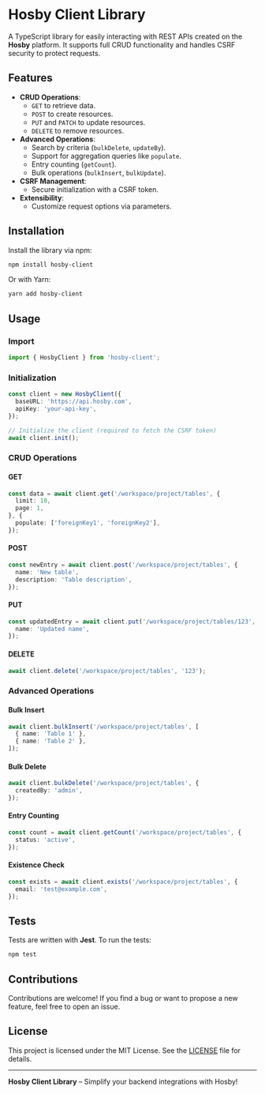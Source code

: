 # Hosby Client Library

A TypeScript library for easily interacting with REST APIs created on the **Hosby** platform. It supports full CRUD functionality and handles CSRF security to protect requests.

## Features

- **CRUD Operations**:
  - `GET` to retrieve data.
  - `POST` to create resources.
  - `PUT` and `PATCH` to update resources.
  - `DELETE` to remove resources.
- **Advanced Operations**:
  - Search by criteria (`bulkDelete`, `updateBy`).
  - Support for aggregation queries like `populate`.
  - Entry counting (`getCount`).
  - Bulk operations (`bulkInsert`, `bulkUpdate`).
- **CSRF Management**:
  - Secure initialization with a CSRF token.
- **Extensibility**:
  - Customize request options via parameters.

## Installation

Install the library via npm:

```bash
npm install hosby-client
```

Or with Yarn:

```bash
yarn add hosby-client
```

## Usage

### Import

```typescript
import { HosbyClient } from 'hosby-client';
```

### Initialization

```typescript
const client = new HosbyClient({
  baseURL: 'https://api.hosby.com',
  apiKey: 'your-api-key',
});

// Initialize the client (required to fetch the CSRF token)
await client.init();
```

### CRUD Operations

#### GET

```typescript
const data = await client.get('/workspace/project/tables', {
  limit: 10,
  page: 1,
}, {
  populate: ['foreignKey1', 'foreignKey2'],
});
```

#### POST

```typescript
const newEntry = await client.post('/workspace/project/tables', {
  name: 'New table',
  description: 'Table description',
});
```

#### PUT

```typescript
const updatedEntry = await client.put('/workspace/project/tables/123', {
  name: 'Updated name',
});
```

#### DELETE

```typescript
await client.delete('/workspace/project/tables', '123');
```

### Advanced Operations

#### Bulk Insert

```typescript
await client.bulkInsert('/workspace/project/tables', [
  { name: 'Table 1' },
  { name: 'Table 2' },
]);
```

#### Bulk Delete

```typescript
await client.bulkDelete('/workspace/project/tables', {
  createdBy: 'admin',
});
```

#### Entry Counting

```typescript
const count = await client.getCount('/workspace/project/tables', {
  status: 'active',
});
```

#### Existence Check

```typescript
const exists = await client.exists('/workspace/project/tables', {
  email: 'test@example.com',
});
```

## Tests

Tests are written with **Jest**. To run the tests:

```bash
npm test
```

## Contributions

Contributions are welcome! If you find a bug or want to propose a new feature, feel free to open an issue.

## License

This project is licensed under the MIT License. See the [LICENSE](LICENSE) file for details.

---

**Hosby Client Library** – Simplify your backend integrations with Hosby!

